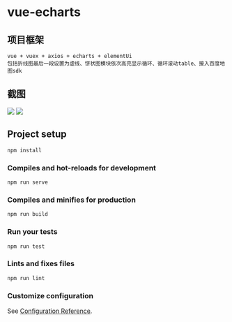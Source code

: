 # vue-echarts

## 项目框架
```
vue + vuex + axios + echarts + elementUi
包括折线图最后一段设置为虚线、饼状图模块依次高亮显示循环、循环滚动table、接入百度地图sdk
```

## 截图
<img src="https://github.com/lijiahui-web/vue-echarts/blob/master/src/assets/image/demo1.png"/>
<img src="https://github.com/lijiahui-web/vue-echarts/blob/master/src/assets/image/demo2.png"/>

## Project setup
```
npm install
```

### Compiles and hot-reloads for development
```
npm run serve
```

### Compiles and minifies for production
```
npm run build
```

### Run your tests
```
npm run test
```

### Lints and fixes files
```
npm run lint
```

### Customize configuration
See [Configuration Reference](https://cli.vuejs.org/config/).
